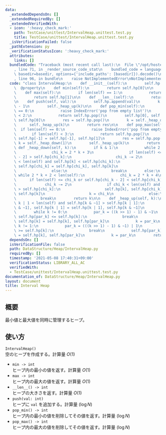 ```yaml
---
data:
  _extendedDependsOn: []
  _extendedRequiredBy: []
  _extendedVerifiedWith:
  - icon: ':heavy_check_mark:'
    path: TestCase/unittest/IntervalHeap.unittest.test.py
    title: TestCase/unittest/IntervalHeap.unittest.test.py
  _isVerificationFailed: false
  _pathExtension: py
  _verificationStatusIcon: ':heavy_check_mark:'
  attributes:
    links: []
  bundledCode: "Traceback (most recent call last):\n  File \"/opt/hostedtoolcache/Python/3.9.5/x64/lib/python3.9/site-packages/onlinejudge_verify/documentation/build.py\"\
    , line 71, in _render_source_code_stat\n    bundled_code = language.bundle(stat.path,\
    \ basedir=basedir, options={'include_paths': [basedir]}).decode()\n  File \"/opt/hostedtoolcache/Python/3.9.5/x64/lib/python3.9/site-packages/onlinejudge_verify/languages/python.py\"\
    , line 96, in bundle\n    raise NotImplementedError\nNotImplementedError\n"
  code: "class IntervalHeap:\n    def __init__(self):\n        self.hp = []\n\n  \
    \  @property\n    def min(self):\n        return self.hp[0]\n\n    @property\n\
    \    def max(self):\n        if len(self) == 1:\n            return self.hp[0]\n\
    \        return self.hp[1]\n\n    def __len__(self):\n        return len(self.hp)\n\
    \n    def push(self, val):\n        self.hp.append(val)\n        k = len(self)\
    \ - 1\n        self._heap_up(k)\n\n    def pop_min(self):\n        if len(self)\
    \ == 0:\n            raise IndexError('pop from empty list')\n        if len(self)\
    \ < 2:\n            return self.hp.pop()\n        self.hp[0], self.hp[-1] = self.hp[-1],\
    \ self.hp[0]\n        res = self.hp.pop()\n        k = self._heap_down(0)\n  \
    \      self._heap_up(k)\n        return res\n\n    def pop_max(self):\n      \
    \  if len(self) == 0:\n            raise IndexError('pop from empty list')\n \
    \       if len(self) < 3:\n            return self.hp.pop()\n        self.hp[1],\
    \ self.hp[-1] = self.hp[-1], self.hp[1]\n        res = self.hp.pop()\n       \
    \ k = self._heap_down(1)\n        self._heap_up(k)\n        return res\n\n   \
    \ def _heap_down(self, k):\n        if k & 1:\n            while 2 * k + 1 < len(self):\n\
    \                chi_k = 2 * k + 3\n                if len(self) <= chi_k or self.hp[chi_k\
    \ - 2] > self.hp[chi_k]:\n                    chi_k -= 2\n                if chi_k\
    \ < len(self) and self.hp[k] < self.hp[chi_k]:\n                    self.hp[k],\
    \ self.hp[chi_k] = self.hp[chi_k], self.hp[k]\n                    k = chi_k\n\
    \                else:\n                    break\n        else:\n           \
    \ while 2 * k + 2 < len(self):\n                chi_k = 2 * k + 4\n          \
    \      if len(self) <= chi_k or self.hp[chi_k - 2] < self.hp[chi_k]:\n       \
    \             chi_k -= 2\n                if chi_k < len(self) and self.hp[k]\
    \ > self.hp[chi_k]:\n                    self.hp[k], self.hp[chi_k] = self.hp[chi_k],\
    \ self.hp[k]\n                    k = chi_k\n                else:\n         \
    \           break\n        return k\n\n    def _heap_up(self, k):\n        if\
    \ k | 1 < len(self) and self.hp[k & ~1] > self.hp[k | 1]:\n            self.hp[k\
    \ & ~1], self.hp[k | 1] = self.hp[k | 1], self.hp[k & ~1]\n            k ^= 1\n\
    \        while k != 0:\n            par_k = ((k >> 1) - 1) & ~1\n            if\
    \ self.hp[par_k] <= self.hp[k]:\n                break\n            self.hp[par_k],\
    \ self.hp[k] = self.hp[k], self.hp[par_k]\n            k = par_k\n        while\
    \ k != 1:\n            par_k = (((k >> 1) - 1) & ~1) | 1\n            if self.hp[par_k]\
    \ >= self.hp[k]:\n                break\n            self.hp[par_k], self.hp[k]\
    \ = self.hp[k], self.hp[par_k]\n            k = par_k\n        return k\n"
  dependsOn: []
  isVerificationFile: false
  path: DataStructure/Heap/IntervalHeap.py
  requiredBy: []
  timestamp: '2021-05-08 17:40:31+09:00'
  verificationStatus: LIBRARY_ALL_AC
  verifiedWith:
  - TestCase/unittest/IntervalHeap.unittest.test.py
documentation_of: DataStructure/Heap/IntervalHeap.py
layout: document
title: Interval Heap
---
```

## 概要
最小値と最大値を同時に管理するヒープ。

## 使い方
`IntervalHeap()`  
空のヒープを作成する。計算量 $O(1)$
- `min -> int`  
ヒープ内の最小の値を返す。計算量 $O(1)$
- `max -> int`  
ヒープ内の最大の値を返す。計算量 $O(1)$
- `__len__() -> int`  
ヒープの大きさを返す。計算量 $O(1)$
- `push(val: int)`  
ヒープに `val` を追加する。計算量 $(\log N)$
- `pop_min() -> int`  
ヒープ内の最小の値を削除してその値を返す。計算量 $(\log N)$
- `pop_max() -> int`  
ヒープ内の最大の値を削除してその値を返す。計算量 $(\log N)$
